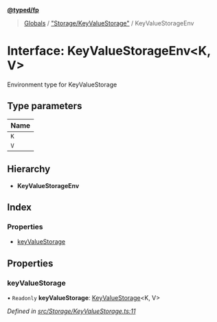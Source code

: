 **[@typed/fp](../README.md)**

> [Globals](../globals.md) / ["Storage/KeyValueStorage"](../modules/_storage_keyvaluestorage_.md) / KeyValueStorageEnv

# Interface: KeyValueStorageEnv\<K, V>

Environment type for KeyValueStorage

## Type parameters

Name |
------ |
`K` |
`V` |

## Hierarchy

* **KeyValueStorageEnv**

## Index

### Properties

* [keyValueStorage](_storage_keyvaluestorage_.keyvaluestorageenv.md#keyvaluestorage)

## Properties

### keyValueStorage

• `Readonly` **keyValueStorage**: [KeyValueStorage](../modules/_storage_keyvaluestorage_.md#keyvaluestorage)\<K, V>

*Defined in [src/Storage/KeyValueStorage.ts:11](https://github.com/TylorS/typed-fp/blob/6ccb290/src/Storage/KeyValueStorage.ts#L11)*
